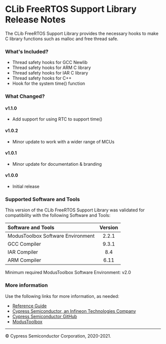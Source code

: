 # CLib FreeRTOS Support Library Release Notes
The CLib FreeRTOS Support Library provides the necessary hooks to make C library functions such as malloc and free thread safe.

### What's Included?
* Thread safety hooks for GCC Newlib
* Thread safety hooks for ARM C library
* Thread safety hooks for IAR C library
* Thread safety hooks for C++
* Hook for the system time() function

### What Changed?
#### v1.1.0
* Add support for using RTC to support time()
#### v1.0.2
* Minor update to work with a wider range of MCUs
#### v1.0.1
* Minor update for documentation & branding
#### v1.0.0
* Initial release

### Supported Software and Tools
This version of the CLib FreeRTOS Support Library was validated for compatibility with the following Software and Tools:

| Software and Tools                        | Version |
| :---                                      | :----:  |
| ModusToolbox Software Environment         | 2.2.1   |
| GCC Compiler                              | 9.3.1   |
| IAR Compiler                              | 8.4     |
| ARM Compiler                              | 6.11    |

Minimum required ModusToolbox Software Environment: v2.0

### More information
Use the following links for more information, as needed:
* [Reference Guide](https://cypresssemiconductorco.github.io/clib-support/html/index.html)
* [Cypress Semiconductor, an Infineon Technologies Company](http://www.cypress.com)
* [Cypress Semiconductor GitHub](https://github.com/cypresssemiconductorco)
* [ModusToolbox](https://www.cypress.com/products/modustoolbox-software-environment)

---
© Cypress Semiconductor Corporation, 2020-2021.